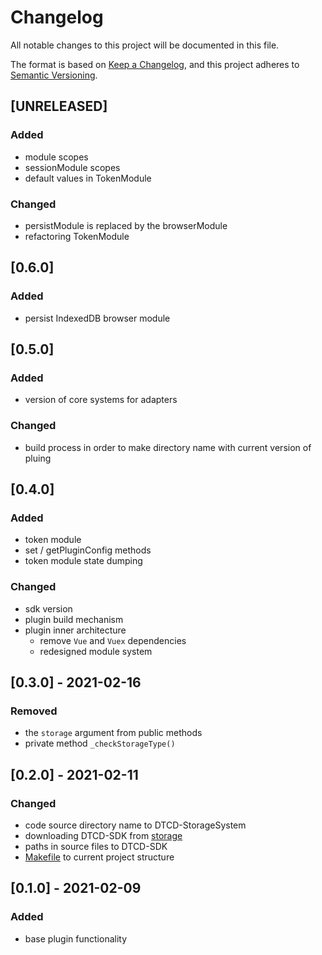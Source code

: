 # Changelog

All notable changes to this project will be documented in this file.

The format is based on [Keep a Changelog](https://keepachangelog.com/en/1.0.0/),
and this project adheres to [Semantic Versioning](https://semver.org/spec/v2.0.0.html).

## [UNRELEASED]

### Added

- module scopes
- sessionModule scopes
- default values in TokenModule

### Changed

- persistModule is replaced by the browserModule
- refactoring TokenModule 

## [0.6.0]

### Added

- persist IndexedDB browser module

## [0.5.0]

### Added

- version of core systems for adapters

### Changed

- build process in order to make directory name with current version of pluing

## [0.4.0]

### Added

- token module
- set / getPluginConfig methods
- token module state dumping

### Changed

- sdk version
- plugin build mechanism
- plugin inner architecture
  - remove `Vue` and `Vuex` dependencies
  - redesigned module system

## [0.3.0] - 2021-02-16

### Removed

- the `storage` argument from public methods
- private method `_checkStorageType()`

## [0.2.0] - 2021-02-11

### Changed

- code source directory name to DTCD-StorageSystem
- downloading DTCD-SDK from [storage](http://storage.dev.isgneuro.com)
- paths in source files to DTCD-SDK
- [Makefile](Makefile) to current project structure

## [0.1.0] - 2021-02-09

### Added

- base plugin functionality
